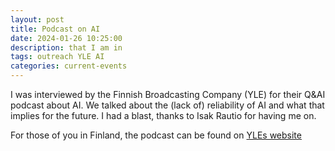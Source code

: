 ```yaml
---
layout: post
title: Podcast on AI
date: 2024-01-26 10:25:00
description: that I am in
tags: outreach YLE AI
categories: current-events
---
```


I was interviewed by the Finnish Broadcasting Company (YLE) for their Q&AI podcast about AI.
We talked about the (lack of) reliability of AI and what that implies for the future.
I had a blast, thanks to Isak Rautio for having me on.

For those of you in Finland, the podcast can be found on [YLEs website](https://areena.yle.fi/podcastit/1-67412210)
